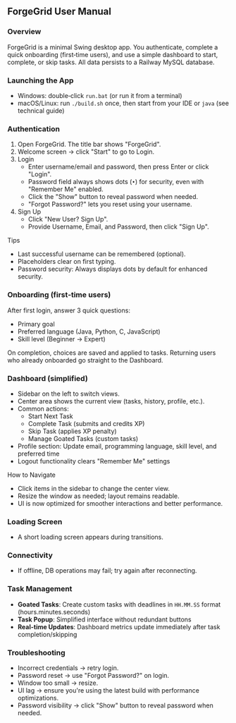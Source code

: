 ## ForgeGrid User Manual

### Overview
ForgeGrid is a minimal Swing desktop app. You authenticate, complete a quick onboarding (first‑time users), and use a simple dashboard to start, complete, or skip tasks. All data persists to a Railway MySQL database.

### Launching the App
- Windows: double‑click `run.bat` (or run it from a terminal)
- macOS/Linux: run `./build.sh` once, then start from your IDE or `java` (see technical guide)

### Authentication
1. Open ForgeGrid. The title bar shows "ForgeGrid".
2. Welcome screen → click "Start" to go to Login.
3. Login
   - Enter username/email and password, then press Enter or click "Login".
   - Password field always shows dots (`•`) for security, even with "Remember Me" enabled.
   - Click the "Show" button to reveal password when needed.
   - "Forgot Password?" lets you reset using your username.
4. Sign Up
   - Click "New User? Sign Up".
   - Provide Username, Email, and Password, then click "Sign Up".

Tips
- Last successful username can be remembered (optional).
- Placeholders clear on first typing.
- Password security: Always displays dots by default for enhanced security.

### Onboarding (first‑time users)
After first login, answer 3 quick questions:
- Primary goal
- Preferred language (Java, Python, C, JavaScript)
- Skill level (Beginner → Expert)

On completion, choices are saved and applied to tasks. Returning users who already onboarded go straight to the Dashboard.

### Dashboard (simplified)
- Sidebar on the left to switch views.
- Center area shows the current view (tasks, history, profile, etc.).
- Common actions:
  - Start Next Task
  - Complete Task (submits and credits XP)
  - Skip Task (applies XP penalty)
  - Manage Goated Tasks (custom tasks)
- Profile section: Update email, programming language, skill level, and preferred time
- Logout functionality clears "Remember Me" settings

How to Navigate
- Click items in the sidebar to change the center view.
- Resize the window as needed; layout remains readable.
- UI is now optimized for smoother interactions and better performance.

### Loading Screen
- A short loading screen appears during transitions.

### Connectivity
- If offline, DB operations may fail; try again after reconnecting.

### Task Management
- **Goated Tasks**: Create custom tasks with deadlines in `HH.MM.SS` format (hours.minutes.seconds)
- **Task Popup**: Simplified interface without redundant buttons
- **Real-time Updates**: Dashboard metrics update immediately after task completion/skipping

### Troubleshooting
- Incorrect credentials → retry login.
- Password reset → use "Forgot Password?" on login.
- Window too small → resize.
- UI lag → ensure you're using the latest build with performance optimizations.
- Password visibility → click "Show" button to reveal password when needed.


